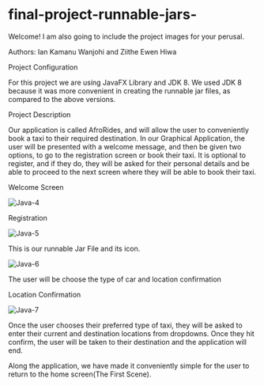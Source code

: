 # final-project-runnable-jars-
Welcome! I am also going to include the project images for your perusal.

Authors: Ian Kamanu Wanjohi and Ziithe Ewen Hiwa

Project Configuration

For this project we are using JavaFX Library and JDK 8. We used JDK 8 because it was more convenient in creating the runnable jar files, as compared to the above versions.

Project Description

Our application is called AfroRides, and will allow the user to conveniently book a taxi to their required destination. In our Graphical Application, the user will be presented with a welcome message, and then be given two options, to go to the registration screen or book their taxi. It is optional to register, and if they do, they will be asked for their personal details and be able to proceed to the next screen where they will be able to book their taxi. 

Welcome Screen

![Java-4](/Java-Projects/AfroRides/AfroRides-Images/image2.PNG)


Registration

![Java-5](/Java-Projects/AfroRides-Images/image3.PNG)

This is our runnable Jar File and its icon.

![Java-6](/Java-Projects/AfroRides-Images/image1.PNG)



The user will be choose the type of car and location confirmation

Location Confirmation

![Java-7](/Java-Projects/AfroRides-Images/image4.PNG)



Once the user chooses their preferred type of taxi, they will be asked to enter their current and destination locations from dropdowns. Once they hit confirm, the user will be taken to their destination and the application will end.

Along the application, we have made it conveniently simple for the user to return to the home screen(The First Scene).

